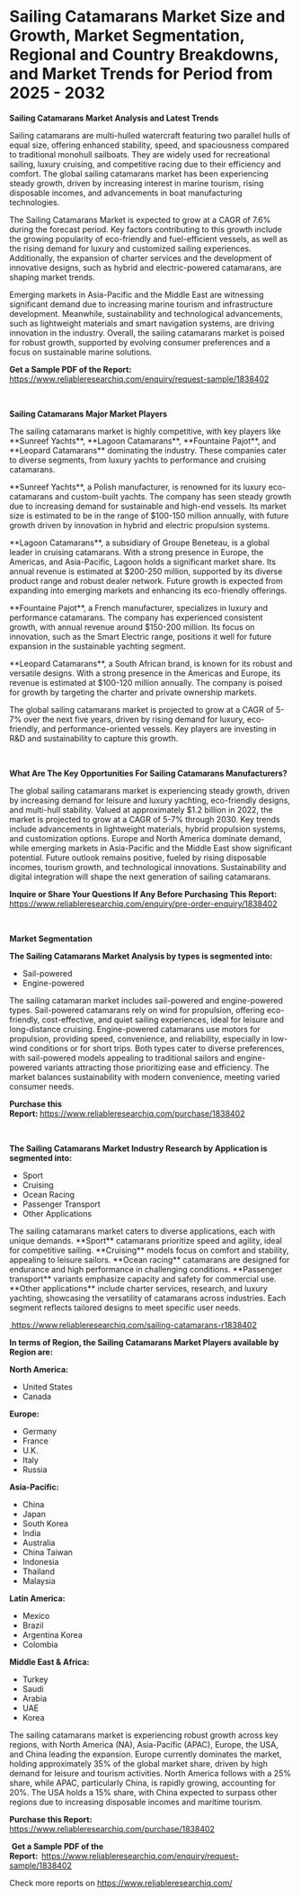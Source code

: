 <p><h1>Sailing Catamarans Market Size and Growth, Market Segmentation, Regional and Country Breakdowns, and Market Trends for Period from 2025 -  2032</h1></p><p><strong>Sailing Catamarans Market Analysis and Latest Trends</strong></p>
<p><p>Sailing catamarans are multi-hulled watercraft featuring two parallel hulls of equal size, offering enhanced stability, speed, and spaciousness compared to traditional monohull sailboats. They are widely used for recreational sailing, luxury cruising, and competitive racing due to their efficiency and comfort. The global sailing catamarans market has been experiencing steady growth, driven by increasing interest in marine tourism, rising disposable incomes, and advancements in boat manufacturing technologies.</p><p>The Sailing Catamarans Market is expected to grow at a CAGR of 7.6% during the forecast period. Key factors contributing to this growth include the growing popularity of eco-friendly and fuel-efficient vessels, as well as the rising demand for luxury and customized sailing experiences. Additionally, the expansion of charter services and the development of innovative designs, such as hybrid and electric-powered catamarans, are shaping market trends.</p><p>Emerging markets in Asia-Pacific and the Middle East are witnessing significant demand due to increasing marine tourism and infrastructure development. Meanwhile, sustainability and technological advancements, such as lightweight materials and smart navigation systems, are driving innovation in the industry. Overall, the sailing catamarans market is poised for robust growth, supported by evolving consumer preferences and a focus on sustainable marine solutions.</p></p>
<p><strong>Get a Sample PDF of the Report:&nbsp;</strong> <a href="https://www.reliableresearchiq.com/enquiry/request-sample/1838402?utm_campaign=1129&utm_medium=2&utm_source=Github&utm_content=ia&utm_term=23012025&utm_id=sailing-catamarans">https://www.reliableresearchiq.com/enquiry/request-sample/1838402</a></p>
<p>&nbsp;</p>
<p><strong>Sailing Catamarans Major Market Players</strong></p>
<p><p>The sailing catamarans market is highly competitive, with key players like **Sunreef Yachts**, **Lagoon Catamarans**, **Fountaine Pajot**, and **Leopard Catamarans** dominating the industry. These companies cater to diverse segments, from luxury yachts to performance and cruising catamarans.</p><p>**Sunreef Yachts**, a Polish manufacturer, is renowned for its luxury eco-catamarans and custom-built yachts. The company has seen steady growth due to increasing demand for sustainable and high-end vessels. Its market size is estimated to be in the range of $100-150 million annually, with future growth driven by innovation in hybrid and electric propulsion systems.</p><p>**Lagoon Catamarans**, a subsidiary of Groupe Beneteau, is a global leader in cruising catamarans. With a strong presence in Europe, the Americas, and Asia-Pacific, Lagoon holds a significant market share. Its annual revenue is estimated at $200-250 million, supported by its diverse product range and robust dealer network. Future growth is expected from expanding into emerging markets and enhancing its eco-friendly offerings.</p><p>**Fountaine Pajot**, a French manufacturer, specializes in luxury and performance catamarans. The company has experienced consistent growth, with annual revenue around $150-200 million. Its focus on innovation, such as the Smart Electric range, positions it well for future expansion in the sustainable yachting segment.</p><p>**Leopard Catamarans**, a South African brand, is known for its robust and versatile designs. With a strong presence in the Americas and Europe, its revenue is estimated at $100-120 million annually. The company is poised for growth by targeting the charter and private ownership markets.</p><p>The global sailing catamarans market is projected to grow at a CAGR of 5-7% over the next five years, driven by rising demand for luxury, eco-friendly, and performance-oriented vessels. Key players are investing in R&D and sustainability to capture this growth.</p></p>
<p>&nbsp;</p>
<p><strong>What Are The Key Opportunities For Sailing Catamarans Manufacturers?</strong></p>
<p><p>The global sailing catamarans market is experiencing steady growth, driven by increasing demand for leisure and luxury yachting, eco-friendly designs, and multi-hull stability. Valued at approximately $1.2 billion in 2022, the market is projected to grow at a CAGR of 5-7% through 2030. Key trends include advancements in lightweight materials, hybrid propulsion systems, and customization options. Europe and North America dominate demand, while emerging markets in Asia-Pacific and the Middle East show significant potential. Future outlook remains positive, fueled by rising disposable incomes, tourism growth, and technological innovations. Sustainability and digital integration will shape the next generation of sailing catamarans.</p></p>
<p><strong>Inquire or Share Your Questions If Any Before Purchasing This Report:</strong> <a href="https://www.reliableresearchiq.com/enquiry/pre-order-enquiry/1838402?utm_campaign=1129&utm_medium=2&utm_source=Github&utm_content=ia&utm_term=23012025&utm_id=sailing-catamarans">https://www.reliableresearchiq.com/enquiry/pre-order-enquiry/1838402</a></p>
<p>&nbsp;</p>
<p><strong>Market Segmentation</strong></p>
<p><strong>The Sailing Catamarans Market Analysis by types is segmented into:</strong></p>
<p><ul><li>Sail-powered</li><li>Engine-powered</li></ul></p>
<p><p>The sailing catamaran market includes sail-powered and engine-powered types. Sail-powered catamarans rely on wind for propulsion, offering eco-friendly, cost-effective, and quiet sailing experiences, ideal for leisure and long-distance cruising. Engine-powered catamarans use motors for propulsion, providing speed, convenience, and reliability, especially in low-wind conditions or for short trips. Both types cater to diverse preferences, with sail-powered models appealing to traditional sailors and engine-powered variants attracting those prioritizing ease and efficiency. The market balances sustainability with modern convenience, meeting varied consumer needs.</p></p>
<p><strong>Purchase this Report:&nbsp;</strong><a href="https://www.reliableresearchiq.com/purchase/1838402?utm_campaign=1129&utm_medium=2&utm_source=Github&utm_content=ia&utm_term=23012025&utm_id=sailing-catamarans">https://www.reliableresearchiq.com/purchase/1838402</a></p>
<p>&nbsp;</p>
<p><strong>The Sailing Catamarans Market Industry Research by Application is segmented into:</strong></p>
<p><ul><li>Sport</li><li>Cruising</li><li>Ocean Racing</li><li>Passenger Transport</li><li>Other Applications</li></ul></p>
<p><p>The sailing catamarans market caters to diverse applications, each with unique demands. **Sport** catamarans prioritize speed and agility, ideal for competitive sailing. **Cruising** models focus on comfort and stability, appealing to leisure sailors. **Ocean racing** catamarans are designed for endurance and high performance in challenging conditions. **Passenger transport** variants emphasize capacity and safety for commercial use. **Other applications** include charter services, research, and luxury yachting, showcasing the versatility of catamarans across industries. Each segment reflects tailored designs to meet specific user needs.</p></p>
<p><a href="https://www.reliableresearchiq.com/sailing-catamarans-r1838402?utm_campaign=1129&utm_medium=2&utm_source=Github&utm_content=ia&utm_term=23012025&utm_id=sailing-catamarans">&nbsp;https://www.reliableresearchiq.com/sailing-catamarans-r1838402</a></p>
<p><strong>In terms of Region, the Sailing Catamarans Market Players available by Region are:</strong></p>
<p>
    <p> <strong> North America: </strong>
        <ul>
            <li>United States</li>
            <li>Canada</li>
        </ul>
        </p> 
    <p> <strong> Europe: </strong>
        <ul>
            <li>Germany</li>
            <li>France</li>
            <li>U.K.</li>
            <li>Italy</li>
            <li>Russia</li>
        </ul>
        </p> 
    <p> <strong> Asia-Pacific: </strong>
        <ul>
            <li>China</li>
            <li>Japan</li>
            <li>South Korea</li>
            <li>India</li>
            <li>Australia</li>
            <li>China Taiwan</li>
            <li>Indonesia</li>
            <li>Thailand</li>
            <li>Malaysia</li>
        </ul>
        </p> 
    <p> <strong> Latin America: </strong>
        <ul>
            <li>Mexico</li>
            <li>Brazil</li>
            <li>Argentina Korea</li>
            <li>Colombia</li>
        </ul>
        </p> 
    <p> <strong> Middle East & Africa: </strong>
        <ul>
            <li>Turkey</li>
            <li>Saudi</li>
            <li>Arabia</li>
            <li>UAE</li>
            <li>Korea</li>
        </ul>
    </p>
    </p>
<p><p>The sailing catamarans market is experiencing robust growth across key regions, with North America (NA), Asia-Pacific (APAC), Europe, the USA, and China leading the expansion. Europe currently dominates the market, holding approximately 35% of the global market share, driven by high demand for leisure and tourism activities. North America follows with a 25% share, while APAC, particularly China, is rapidly growing, accounting for 20%. The USA holds a 15% share, with China expected to surpass other regions due to increasing disposable incomes and maritime tourism.</p></p>
<p><strong>Purchase this Report: </strong><a href="https://www.reliableresearchiq.com/purchase/1838402?utm_campaign=1129&utm_medium=2&utm_source=Github&utm_content=ia&utm_term=23012025&utm_id=sailing-catamarans">https://www.reliableresearchiq.com/purchase/1838402</a></p>
<p>&nbsp;<strong>Get a Sample PDF of the Report:&nbsp;&nbsp;</strong><a href="https://www.reliableresearchiq.com/enquiry/request-sample/1838402?utm_campaign=1129&utm_medium=2&utm_source=Github&utm_content=ia&utm_term=23012025&utm_id=sailing-catamarans">https://www.reliableresearchiq.com/enquiry/request-sample/1838402</a></p>
<p><strong></strong></p>
<p>Check more reports on <a href="https://www.reliableresearchiq.com/?utm_campaign=1129&utm_medium=2&utm_source=Github&utm_content=ia&utm_term=23012025&utm_id=sailing-catamarans">https://www.reliableresearchiq.com/</a></p>